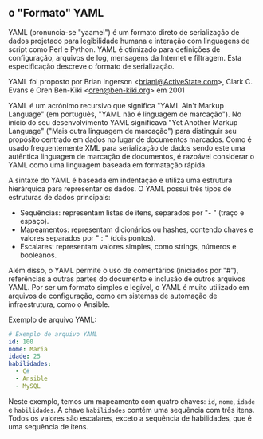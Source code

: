 o "Formato" YAML
--------------------------------------------------


YAML (pronuncia-se "yaamel") é um formato direto de serialização de dados projetado para legibilidade humana e interação com linguagens de script como Perl e Python. YAML é otimizado para definições de configuração, arquivos de log, mensagens da Internet e filtragem. Esta especificação descreve o formato de serialização.

 YAML foi proposto por Brian Ingerson \<<briani@ActiveState.com>\>, Clark C. Evans e Oren Ben-Kiki \<<oren@ben-kiki.org>\> em 2001 

YAML é um acrónimo recursivo que significa "YAML Ain't Markup Language" (em português, "YAML não é linguagem de marcação"). No início do seu desenvolvimento YAML significava "Yet Another Markup Language" ("Mais outra linguagem de marcação") para distinguir seu propósito centrado em dados no lugar de documentos marcados. Como é usado frequentemente XML para serialização de dados sendo este uma autêntica linguagem de marcação de documentos, é razoável considerar o YAML como uma linguagem baseada em formatação rápida.

A sintaxe do YAML é baseada em indentação e utiliza uma estrutura hierárquica para representar os dados. O YAML possui três tipos de estruturas de dados principais:

+ Sequências: representam listas de itens, separados por "- " (traço e espaço).
+ Mapeamentos: representam dicionários ou hashes, contendo chaves e valores separados por " : " (dois pontos).
+ Escalares: representam valores simples, como strings, números e booleanos.


Além disso, o YAML permite o uso de comentários (iniciados por "#"), referências a outras partes do documento e inclusão de outros arquivos YAML. Por ser um formato simples e legível, o YAML é muito utilizado em arquivos de configuração, como em sistemas de automação de infraestrutura, como o Ansible.

Exemplo de arquivo YAML:

```yaml
# Exemplo de arquivo YAML
id: 100
nome: Maria
idade: 25
habilidades:
  - C#
  - Ansible
  - MySQL
```

Neste exemplo, temos um mapeamento com quatro chaves: `id`, `nome`, `idade` e `habilidades`. A chave `habilidades` contém uma sequência com três itens. Todos os valores são escalares, exceto a sequência de habilidades, que é uma sequência de itens.
